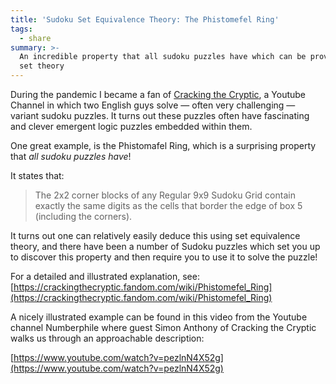 ```yaml
---
title: 'Sudoku Set Equivalence Theory: The Phistomefel Ring'
tags:
  - share
summary: >-
  An incredible property that all sudoku puzzles have which can be proven with
  set theory
---
```

During the pandemic I became a fan of [Cracking the Cryptic](https://www.youtube.com/c/CrackingTheCryptic), a Youtube Channel in which two English guys solve — often very challenging — variant sudoku puzzles. It turns out these puzzles often have fascinating and clever emergent logic puzzles embedded within them.


One great example, is the Phistomafel Ring, which is a surprising property that _all sudoku puzzles have_!


It states that:


> The 2x2 corner blocks of any Regular 9x9 Sudoku Grid contain exactly the same digits as the cells that border the edge of box 5 (including the corners).


It turns out one can relatively easily deduce this using set equivalence theory, and there have been a number of Sudoku puzzles which set you up to discover this property and then require you to use it to solve the puzzle!


For a detailed and illustrated explanation, see: [https://crackingthecryptic.fandom.com/wiki/Phistomefel_Ring](https://crackingthecryptic.fandom.com/wiki/Phistomefel_Ring)


A nicely illustrated example can be found in this video from the Youtube channel Numberphile where guest Simon Anthony of Cracking the Cryptic walks us through an approachable description:


[https://www.youtube.com/watch?v=pezlnN4X52g](https://www.youtube.com/watch?v=pezlnN4X52g)

